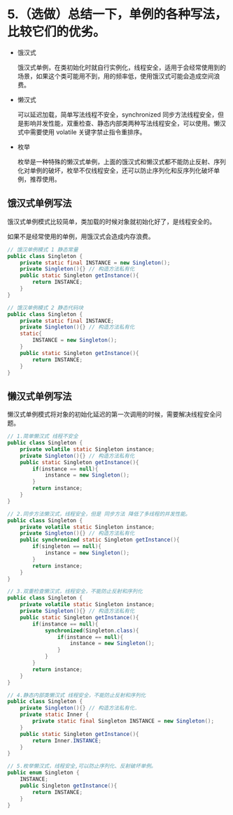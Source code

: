 # 5.（选做）总结一下，单例的各种写法，比较它们的优劣。

- 饿汉式

  饿汉式单例，在类初始化时就自行实例化，线程安全，适用于会经常使用到的场景，如果这个类可能用不到，用的频率低，使用饿汉式可能会造成空间浪费。

- 懒汉式

  可以延迟加载，简单写法线程不安全，synchronized 同步方法线程安全，但是影响并发性能，双重检查、静态内部类两种写法线程安全，可以使用。懒汉式中需要使用 volatile 关键字禁止指令重排序。 

- 枚举

  枚举是一种特殊的懒汉式单例，上面的饿汉式和懒汉式都不能防止反射、序列化对单例的破坏，枚举不仅线程安全，还可以防止序列化和反序列化破坏单例，推荐使用。

## 饿汉式单例写法

饿汉式单例模式比较简单，类加载的时候对象就初始化好了，是线程安全的。

如果不是经常使用的单例，用饿汉式会造成内存浪费。

```java
// 饿汉单例模式 1 静态常量
public class Singleton {
    private static final INSTANCE = new Singleton();
    private Singleton(){} // 构造方法私有化
    public static Singleton getInstance(){
        return INSTANCE;
    }
}
```

```java
// 饿汉单例模式 2 静态代码块
public class Singleton {
    private static final INSTANCE;
    private Singleton(){} // 构造方法私有化
    static{
        INSTANCE = new Singleton();
    }
    public static Singleton getInstance(){
        return INSTANCE;
    }
}
```

## 懒汉式单例写法

懒汉式单例模式将对象的初始化延迟的第一次调用的时候，需要解决线程安全问题。

```java
// 1.简单懒汉式 线程不安全
public class Singleton {
    private volatile static Singleton instance;
    private Singleton(){} // 构造方法私有化
    public static Singleton getInstance(){
        if(instance == null){
            instance = new Singleton();
        }
        return instance;
    }
}
```

```java
// 2.同步方法懒汉式，线程安全，但是 同步方法 降低了多线程的并发性能。
public class Singleton {
    private volatile static Singleton instance;
    private Singleton(){} // 构造方法私有化
    public synchronized static Singleton getInstance(){
        if(singleton == null){
            instance = new Singleton();
        }
        return instance;
    }
}
```

```java
// 3.双重检查懒汉式，线程安全，不能防止反射和序列化
public class Singleton {
    private volatile static Singleton instance;
    private Singleton(){} // 构造方法私有化
    public static Singleton getInstance(){
        if(instance == null){
            synchronized(Singleton.class){
                if(instance == null){
                    instance = new Singleton();
                }
            }
        }
        return instance;
    }
}
```

```java
// 4.静态内部类懒汉式 线程安全，不能防止反射和序列化
public class Singleton {
    private Singleton(){} // 构造方法私有化.
    private static Inner {
        private static final Singleton INSTANCE = new Singleton();
    }
    public static Singleton getInstance(){
        return Inner.INSTANCE;
    }
}
```

```java
// 5.枚举懒汉式，线程安全,可以防止序列化、反射破坏单例。
public enum Singleton {
    INSTANCE;
    public Singleton getInstance(){
        return INSTANCE;
    }
}
```

